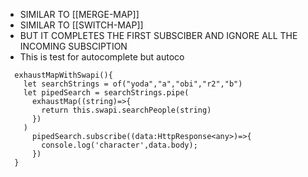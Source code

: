- SIMILAR TO [[MERGE-MAP]] 
- SIMILAR TO [[SWITCH-MAP]]
- BUT IT COMPLETES THE FIRST SUBSCIBER AND IGNORE ALL THE INCOMING SUBSCIPTION
- This is test for autocomplete but autoco
```
  exhaustMapWithSwapi(){
    let searchStrings = of("yoda","a","obi","r2","b")
    let pipedSearch = searchStrings.pipe(
      exhaustMap((string)=>{
        return this.swapi.searchPeople(string)
      })
    )
      pipedSearch.subscribe((data:HttpResponse<any>)=>{
        console.log('character',data.body);
      })
  }
```